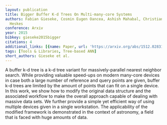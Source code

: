 ```yaml
---
layout: publication
title: Bigger Buffer K-d Trees On Multi-many-core Systems
authors: Fabian Gieseke, Cosmin Eugen Oancea, Ashish Mahabal, Christian Igel, Tom
  Heskes
conference: Arxiv
year: 2015
bibkey: gieseke2015bigger
citations: 4
additional_links: [{name: Paper, url: 'https://arxiv.org/abs/1512.02831'}]
tags: [Tools & Libraries, Tree-based ANN]
short_authors: Gieseke et al.
---
```

A buffer k-d tree is a k-d tree variant for massively-parallel nearest
neighbor search. While providing valuable speed-ups on modern many-core devices
in case both a large number of reference and query points are given, buffer k-d
trees are limited by the amount of points that can fit on a single device. In
this work, we show how to modify the original data structure and the associated
workflow to make the overall approach capable of dealing with massive data
sets. We further provide a simple yet efficient way of using multiple devices
given in a single workstation. The applicability of the modified framework is
demonstrated in the context of astronomy, a field that is faced with huge
amounts of data.